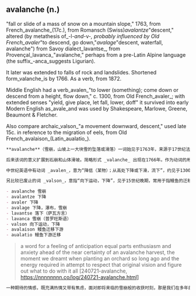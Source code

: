 ## avalanche (n.)

"fall or slide of a mass of snow on a mountain slope," 1763, from French_avalanche_(17c.), from Romansch (Swiss)_avalantze_"descent," altered (by metathesis of_-l-_and_-v-_, probably influenced by Old French_avaler_"to descend, go down,"_avalage_"descent, waterfall, avalanche") from Savoy dialect_lavantse_, from Provençal_lavanca_"avalanche," perhaps from a pre-Latin Alpine language (the suffix_-anca_suggests Ligurian).

It later was extended to falls of rock and landslides. Shortened form_valanche_is by 1766. As a verb, from 1872.

Middle English had a verb_avalen_"to lower (something); come down or descend from a height, flow down," c. 1300, from Old French_avaler_; with extended senses "yield, give place, let fall, lower, doff" it survived into early Modern English as_avale_and was used by Shakespeare, Marlowe, Greene, Beaumont & Fletcher.

Also compare archaic_valson_"a movement downward, descent," used late 15c. in reference to the migration of eels, from Old French_avalaison_(Latin_aualatio_).

```md
**avalanche**（雪崩，山坡上一大块雪的坠落或滑落）一词始见于1763年，来源于17世纪法语 _avalanche_，来自瑞士罗曼什语（Romansch）_avalantze_，意为“下降”，该词通过字母易位（_‑l‑_ 与 _‑v‑_ 的位置交换）而改变，可能受古法语 _avaler_ “下落，下降”和 _avalage_ “下降，瀑布，雪崩”的影响。其更早词源是萨瓦方言 _lavantse_，源自普罗旺斯语 _lavanca_，意为“雪崩”，可能来自拉丁语前的阿尔卑斯地区语言（后缀 _‑anca_ 暗示其为利古里亚语系）。

后来该词的意义扩展到石崩和山体滑坡。简略形式 _valanche_ 出现在1766年。作为动词的用法始于1872年。

中世纪英语中有动词 _avalen_，意为“降低（某物）；从高处下降或下滑，流下”，约见于1300年，来源于古法语 _avaler_，并延伸出“屈服、让步、放下、降低、脱下”等义，在早期现代英语中以 _avale_ 形式存在，被莎士比亚、马洛、格林、博蒙特与弗莱彻等人使用。

另比较已废止的词 _valson_，意指“向下运动，下降”，见于15世纪晚期，常用于指鳗鱼的迁移，来自古法语 _avalaison_（拉丁语 _aualatio_）。

- avalanche 雪崩  
- avalantze 下降  
- avaler 下降  
- avalage 下降，瀑布，雪崩  
- lavantse 落下（萨瓦方言）  
- lavanca 雪崩（普罗旺斯语）  
- valson 向下运动，下降  
- avalaison 鳗鱼迁移下游  
- aualatio 鳗鱼下游迁移
```

> a word for a feeling of anticipation equal parts enthusiasm and anxiety ahead of the near certainty of an avalanche harvest, the moment we dreamt when planting an orchard so long ago and the energy required in attempt to respect that original vision and figure out what to do with it all [240721-avalanche, https://nnnnnnnn.co/log/240721-avalanche.html]

```md
一种期待的情感，既充满热情又带有焦虑，面对即将来临的雪崩般的收获时刻，那是我们在多年前种植果园时所梦想的时刻，以及为了尊重最初的愿景而投入的精力，努力想要处理这所有的一切。
```